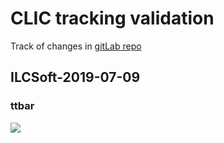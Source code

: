 # CLIC tracking validation

Track of changes in [gitLab repo](https://gitlab.cern.ch/CLICdp/SoftwareConfigurations/iLCSoft/-/releases)

##  ILCSoft-2019-07-09

### ttbar
![](plots/ILCSoft-2019-07-09/ttbar3TeV/eff_vs_pt_minNhits4.svg)

